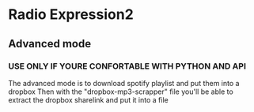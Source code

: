 # Radio Expression2
## Advanced mode

### USE ONLY IF YOURE CONFORTABLE WITH PYTHON AND API

The advanced mode is to download spotify playlist and put them into a dropbox
Then with the "dropbox-mp3-scrapper" file you'll be able to extract the dropbox sharelink and put it into a file 
